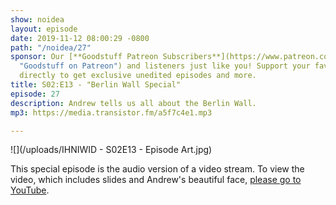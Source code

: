```yaml
---
show: noidea
layout: episode
date: 2019-11-12 08:00:29 -0800
path: "/noidea/27"
sponsor: Our [**Goodstuff Patreon Subscribers**](https://www.patreon.com/goodstuff
  "Goodstuff on Patreon") and listeners just like you! Support your favorite podcasts
  directly to get exclusive unedited episodes and more.
title: S02:E13 - "Berlin Wall Special"
episode: 27
description: Andrew tells us all about the Berlin Wall.
mp3: https://media.transistor.fm/a5f7c4e1.mp3

---
```

![](/uploads/IHNIWID - S02E13 - Episode Art.jpg)

This special episode is the audio version of a video stream. To view the video, which includes slides and Andrew's beautiful face, [please go to YouTube](https://www.youtube.com/watch?v=lEDeWQWLv_w).